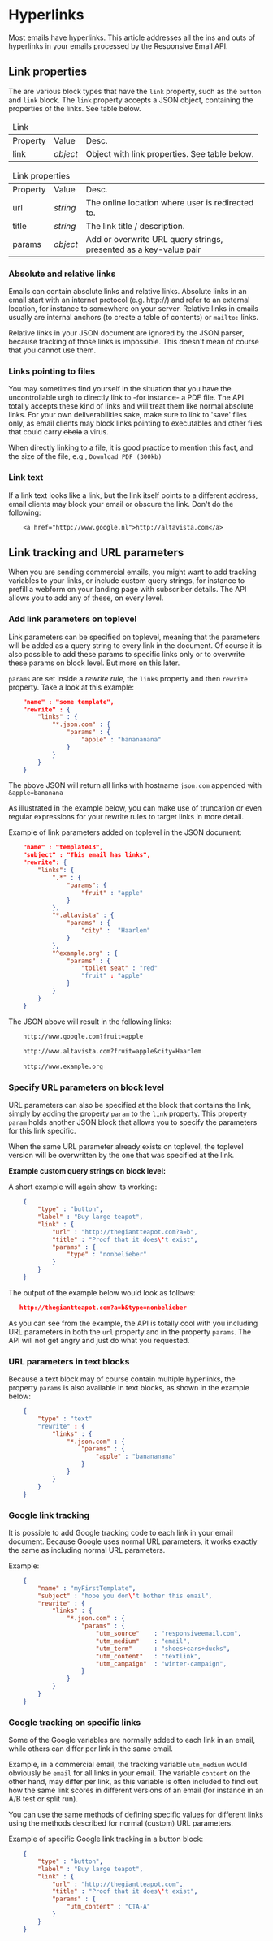 Hyperlinks
======================

Most emails have hyperlinks. This
article addresses all the ins and outs of hyperlinks in your emails
processed by the Responsive Email API.

## Link properties

The are various block types that have the `link` property, such as the
`button` and `link` block. The `link` property accepts a JSON object,
containing the properties of the links. See table below.

<table class="info">
    <thead>
        <tr>
            <td colspan="3">Link</td>
        </tr>
    </thead>
    <tbody>
        <tr class="thead">
            <td>Property</td>
            <td>Value</td>
            <td>Desc.</td>
        </tr>
        <tr>
            <td>link</td>
            <td><em>object</em></td>
            <td>Object with link properties. See table below. </td>
        </tr>
    </tbody>
</table>

<table class="info">
    <thead>
        <tr>
            <td colspan="3">Link properties</td>
        </tr>
    </thead>
    <tbody>
        <tr class="thead">
            <td>Property</td>
            <td>Value</td>
            <td>Desc.</td>
        </tr>
        <tr>
            <td>url</td>
            <td><em>string</em></td>
            <td>The online location where user is redirected to.</td>
        </tr>
        <tr>
            <td>title</td>
            <td><em>string</em></td>
            <td>The link title / description.</td>
        </tr>
        <tr>
            <td>params</td>
            <td><em>object</em></td>
            <td>Add or overwrite URL query strings, presented as a key-value pair</td>
        </tr>
    </tbody>
</table>

### Absolute and relative links

Emails can contain absolute links and relative links. Absolute links in an email start with
an internet protocol (e.g. http://) and refer to an external location, for instance to somewhere on your server. Relative links in emails usually are internal anchors (to create a table of contents) or `mailto:` links.

Relative links in your JSON document are ignored by the JSON parser,
because tracking of those links is impossible. This doesn't mean of course that you cannot use them.

### Links pointing to files

You may sometimes find yourself in the situation that you have the uncontrollable urgh to directly
link to -for instance- a PDF file. The API totally accepts these kind of links and will treat
them like normal absolute links. For your own deliverabilities sake, make sure to link to 'save' files
only, as email clients may block links pointing to executables and other files that could carry <s>ebola</s> a virus.

When directly linking to a file, it is good practice to mention this fact, and the size of the file, e.g., `Download PDF (300kb)`

### Link text

If a link text looks like a link, but the link itself points to a different address, email clients may block your email or obscure the link. Don't do the following:

````txt
    <a href="http://www.google.nl">http://altavista.com</a>
````

## Link tracking and URL parameters

When you are sending commercial emails, you might want to add tracking variables to your links,
or include custom query strings, for instance to prefill a webform on your landing page with subscriber
details. The API allows you to add any of these, on every level.

### Add link parameters on toplevel

Link parameters can be specified on toplevel, meaning that the parameters will be added as a query string to every link in the document. Of course it is also possible to add these params to specific
links only or to overwrite these params on block level. But more on this later.

`params` are set inside a <em>rewrite rule</em>, the `links` property and then `rewrite` property. Take a look at this example:
````json
    "name" : "some template", 
    "rewrite" : {
        "links" : {
            "*.json.com" : {
                "params" : {
                    "apple" : "banananana"
                }
            }
        }
    }
````
The above JSON will return all links with hostname `json.com` appended with `&apple=bananana`

As illustrated in the example below, you can make use of truncation or even regular expressions for your rewrite rules to target links in more detail.

Example of link parameters added on toplevel in the JSON document:
````json
    "name" : "template13",
    "subject" : "This email has links",
    "rewrite": {
        "links": {
            ".*" : {
                "params": {
                    "fruit" : "apple"
                }
            },
            "*.altavista" : {
                "params" : {
                    "city" :  "Haarlem"
                }
            },
            "^example.org" : {
                "params" : {
                    "toilet seat" : "red"
                    "fruit" : "apple"
                }
            }
        }
    }
````
The JSON above will result in the following links:

````txt
    http://www.google.com?fruit=apple
    
    http://www.altavista.com?fruit=apple&city=Haarlem
        
    http://www.example.org
````

### Specify URL parameters on block level

URL parameters can also be specified at the block that contains the link, simply by adding
the property `param` to the `link` property. This property `param` holds another JSON block that allows you to specify the parameters for this link specific.

When the same URL parameter already exists on toplevel, the toplevel version will be overwritten by the one that was specified at the link.

**Example custom query strings on block level:**

A short example will again show its working:
````json
    {
        "type" : "button",
        "label" : "Buy large teapot",
        "link" : {
            "url" : "http://thegiantteapot.com?a=b",
            "title" : "Proof that it does\'t exist",
            "params" : {
                "type" : "nonbelieber"
            }
        }
    }
````
The output of the example below would look as follows:

````json
   http://thegiantteapot.com?a=b&type=nonbelieber
````
As you can see from the example, the API is totally cool with you including URL parameters in both the `url` property and in the property `params`. The API will not get angry and just do what you requested.

### URL parameters in text blocks

Because a text block may of course contain multiple hyperlinks, the property `params` is also available in text blocks, as shown in the example below:
````json
    {
        "type" : "text"
        "rewrite" : {
            "links" : {
                "*.json.com" : {
                    "params" : {
                        "apple" : "banananana"
                    }
                }
            }
        }
    }
````

### Google link tracking

It is possible to add Google tracking code to each link in your email document. Because Google uses normal URL parameters, it works exactly the same as including normal URL parameters.

Example:
````json
    {
        "name" : "myFirstTemplate",
        "subject" : "hope you don\'t bother this email",
        "rewrite" : {
            "links" : {
                "*.json.com" : {
                    "params" : {
                        "utm_source"    : "responsiveemail.com",
                        "utm_medium"    : "email",
                        "utm_term"      : "shoes+cars+ducks",
                        "utm_content"   : "textlink",
                        "utm_campaign"  : "winter-campaign",
                    }
                }
            }
        }
    }
````

### Google tracking on specific links

Some of the Google variables are normally added to each link in an email, while others can differ per link in the same email.

Example, in a commercial email, the tracking variable `utm_medium` would obviously be `email` for all
links in your email. The variable `content` on the other hand, may differ per link, as this variable is often included to find out how the same link scores in different versions of an email (for instance in an A/B test or split run).

You can use the same methods of defining specific values for different links using the methods described for normal (custom) URL parameters.

Example of specific Google link tracking in a button block:
````json
    {
        "type" : "button",
        "label" : "Buy large teapot",
        "link" : {
            "url" : "http://thegiantteapot.com",
            "title" : "Proof that it does\'t exist",
            "params" : {
                "utm_content" : "CTA-A"
            }
        }
    }
````
